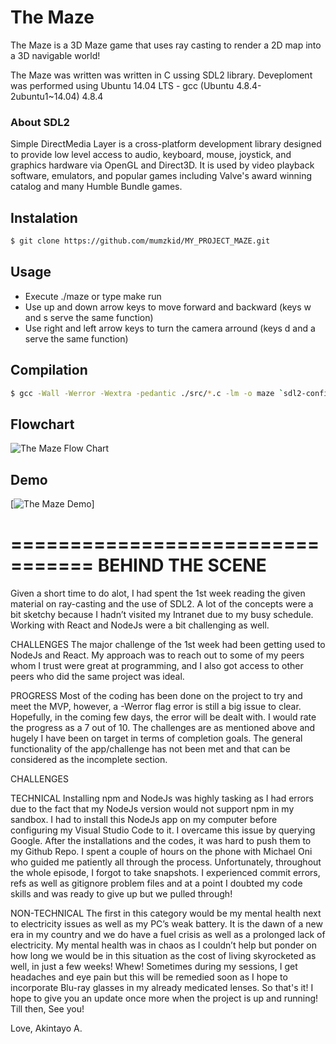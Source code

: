# The Maze

The Maze is a 3D Maze game that uses ray casting to render a 2D map into a 3D navigable world!

The Maze was written was written in C ussing SDL2 library. Deveploment was performed using Ubuntu 14.04 LTS - gcc (Ubuntu 4.8.4-2ubuntu1~14.04) 4.8.4

### About SDL2 

Simple DirectMedia Layer is a cross-platform development library designed to provide low level access to audio, keyboard, mouse, joystick, and graphics hardware via OpenGL and Direct3D. It is used by video playback software, emulators, and popular games including Valve's award winning catalog and many Humble Bundle games.

## Instalation 
```sh
$ git clone https://github.com/mumzkid/MY_PROJECT_MAZE.git
```
## Usage 
* Execute ./maze or type make run 
* Use up and down arrow keys to move forward and backward (keys w and s serve the same function)
* Use right and left arrow keys to turn the camera arround (keys d and a serve the same function)

## Compilation
```sh
$ gcc -Wall -Werror -Wextra -pedantic ./src/*.c -lm -o maze `sdl2-config --cflags` `sdl2-config --libs`;
```

## Flowchart
![The Maze Flow Chart](https://i.imgur.com/t0MxNni.png)

## Demo
[![The Maze Demo](https://i.imgur.com/5Ss7s1S.png)]

=================================
BEHIND THE SCENE
=================================

Given a short time to do alot, I had spent the 1st week reading the given material on ray-casting and the use of SDL2. A lot of the concepts were a bit sketchy because I hadn’t visited my Intranet due to my busy schedule. Working with React and NodeJs were a bit challenging as well.

CHALLENGES
The major challenge of the 1st week had been getting used to NodeJs and React. My approach was to reach out to some of my peers whom I trust were great at programming, and I also got access to other peers who did the same project was ideal.


PROGRESS
Most of the coding has been done on the project to try and meet the MVP, however, a -Werror flag error is still a big issue to clear. Hopefully, in the coming few days, the error will be dealt with. I would rate the progress as a 7 out of 10. The challenges are as mentioned above and hugely I have been on target in terms of completion goals. The general functionality of the app/challenge has not been met and that can be considered as the incomplete section.

CHALLENGES

TECHNICAL
Installing npm and NodeJs was highly tasking as I had errors due to the fact that my NodeJs version would not support npm in my sandbox. I had to install this NodeJs app on my computer before configuring my Visual Studio Code to it. I overcame this issue by querying Google. After the installations and the codes, it was hard to push them to my Github Repo. I spent a couple of hours on the phone with Michael Oni who guided me patiently all through the process. Unfortunately, throughout the whole episode, I forgot to take snapshots. I experienced commit errors, refs as well as gitignore problem files and at a point I doubted my code skills and was ready to give up but we pulled through!

NON-TECHNICAL
The first in this category would be my mental health next to electricity issues as well as my PC’s weak battery. It is the dawn of a new era in my country and we do have a fuel crisis as well as a prolonged lack of electricity. My mental health was in chaos as I couldn’t help but ponder on how long we would be in this situation as the cost of living skyrocketed as well, in just a few weeks! Whew! Sometimes during my sessions, I get headaches and eye pain but this will be remedied soon as I hope to incorporate Blu-ray glasses in my already medicated lenses.
So that's it! I hope to give you an update once more when the project is up and running! Till then, See you!

Love,
Akintayo A.

